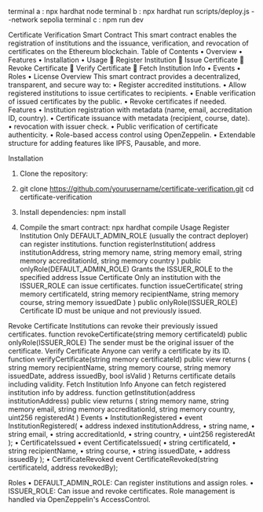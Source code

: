 terminal a : npx hardhat node
terminal b : npx hardhat run scripts/deploy.js --network sepolia
terminal c : npm run dev



Certificate Verification Smart Contract
This smart contract enables the registration of institutions and the issuance, verification, and revocation of certificates on the Ethereum blockchain. 
Table of Contents
•	Overview
•	Features
•	Installation
•	Usage
	Register Institution
	Issue Certificate
	Revoke Certificate
	Verify Certificate
	Fetch Institution Info
•	Events
•	Roles
•	License
Overview
This smart contract provides a decentralized, transparent, and secure way to:
•	Register accredited institutions.
•	Allow registered institutions to issue certificates to recipients.
•	Enable verification of issued certificates by the public.
•	Revoke certificates if needed.
Features
•	Institution registration with metadata (name, email, accreditation ID, country).
•	Certificate issuance with metadata (recipient, course, date).
•	revocation with issuer check.
•	 Public verification of certificate authenticity.
•	 Role-based access control using OpenZeppelin.
•	Extendable structure for adding features like IPFS, Pausable, and more.




Installation
1.	Clone the repository:
2.	git clone https://github.com/yourusername/certificate-verification.git
cd certificate-verification

3.	Install dependencies:
npm install
4.	Compile the smart contract:
npx hardhat compile
Usage
Register Institution
Only DEFAULT_ADMIN_ROLE (usually the contract deployer) can register institutions.
function registerInstitution(
    address institutionAddress,
    string memory name,
    string memory email,
    string memory accreditationId,
    string memory country
) public onlyRole(DEFAULT_ADMIN_ROLE)
Grants the ISSUER_ROLE to the specified address
 Issue Certificate
Only an institution with the ISSUER_ROLE can issue certificates.
function issueCertificate(
    string memory certificateId,
    string memory recipientName,
    string memory course,
    string memory issuedDate
) public onlyRole(ISSUER_ROLE)
Certificate ID must be unique and not previously issued.


Revoke Certificate
Institutions can revoke their previously issued certificates.
function revokeCertificate(string memory certificateId) public onlyRole(ISSUER_ROLE)
The sender must be the original issuer of the certificate.
Verify Certificate
Anyone can verify a certificate by its ID.
function verifyCertificate(string memory certificateId) public view returns (
    string memory recipientName,
    string memory course,
    string memory issuedDate,
    address issuedBy,
    bool isValid
)
Returns certificate details including validity.
 Fetch Institution Info
Anyone can fetch registered institution info by address.
function getInstitution(address institutionAddress) public view returns (
    string memory name,
    string memory email,
    string memory accreditationId,
    string memory country,
    uint256 registeredAt
)
Events
•	InstitutionRegistered
•	event InstitutionRegistered(
•	  address indexed institutionAddress,
•	  string name,
•	  string email,
•	  string accreditationId,
•	  string country,
•	  uint256 registeredAt
);
•	CertificateIssued
•	event CertificateIssued(
•	  string certificateId,
•	  string recipientName,
•	  string course,
•	  string issuedDate,
•	  address issuedBy
);
•	CertificateRevoked
event CertificateRevoked(string certificateId, address revokedBy);

Roles
•	DEFAULT_ADMIN_ROLE: Can register institutions and assign roles.
•	ISSUER_ROLE: Can issue and revoke certificates.
Role management is handled via OpenZeppelin's AccessControl.


